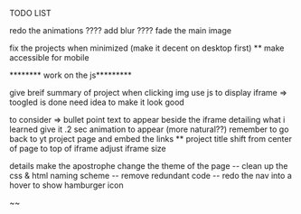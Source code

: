 TODO LIST

redo the animations ????
add blur ????
fade the main image

fix the projects when minimized (make it decent on desktop first)
** make accessible for mobile



******** work on the js*********

give breif summary of project
when clicking img use js to display iframe 
=> toogled is done 
need idea to make it look good

to consider 
=> bullet point text to appear beside the iframe detailing what i learned 
give it .2 sec animation to appear (more natural??)
remember to go back to yt project page and embed the links **
project title shift from center of page to top of iframe
adjust iframe size 



details 
make the apostrophe change the theme of the page
-- clean up the css & html naming scheme
-- remove redundant code
-- redo the nav into a hover to show hamburger icon

~~

